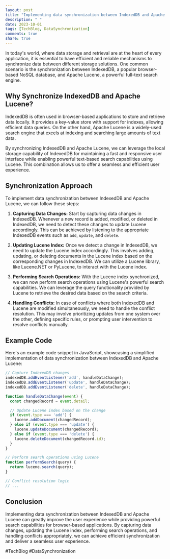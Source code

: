 ```yaml
---
layout: post
title: "Implementing data synchronization between IndexedDB and Apache Lucene"
description: " "
date: 2023-10-01
tags: [TechBlog, DataSynchronization]
comments: true
share: true
---
```


In today's world, where data storage and retrieval are at the heart of every application, it is essential to have efficient and reliable mechanisms to synchronize data between different storage solutions. One common scenario is the synchronization between IndexedDB, a popular browser-based NoSQL database, and Apache Lucene, a powerful full-text search engine.

## Why Synchronize IndexedDB and Apache Lucene?

IndexedDB is often used in browser-based applications to store and retrieve data locally. It provides a key-value store with support for indexes, allowing efficient data queries. On the other hand, Apache Lucene is a widely-used search engine that excels at indexing and searching large amounts of text data.

By synchronizing IndexedDB and Apache Lucene, we can leverage the local storage capability of IndexedDB for maintaining a fast and responsive user interface while enabling powerful text-based search capabilities using Lucene. This combination allows us to offer a seamless and efficient user experience.

## Synchronization Approach

To implement data synchronization between IndexedDB and Apache Lucene, we can follow these steps:

1. **Capturing Data Changes:** Start by capturing data changes in IndexedDB. Whenever a new record is added, modified, or deleted in IndexedDB, we need to detect these changes to update Lucene accordingly. This can be achieved by listening to the appropriate IndexedDB events such as `add`, `update`, and `delete`.

2. **Updating Lucene Index:** Once we detect a change in IndexedDB, we need to update the Lucene index accordingly. This involves adding, updating, or deleting documents in the Lucene index based on the corresponding changes in IndexedDB. We can utilize a Lucene library, like Lucene.NET or PyLucene, to interact with the Lucene index.

3. **Performing Search Operations:** With the Lucene index synchronized, we can now perform search operations using Lucene's powerful search capabilities. We can leverage the query functionality provided by Lucene to retrieve the desired data based on the search criteria.

4. **Handling Conflicts:** In case of conflicts where both IndexedDB and Lucene are modified simultaneously, we need to handle the conflict resolution. This may involve prioritizing updates from one system over the other, defining specific rules, or prompting user intervention to resolve conflicts manually.

## Example Code

Here's an example code snippet in JavaScript, showcasing a simplified implementation of data synchronization between IndexedDB and Apache Lucene:

```javascript
// Capture IndexedDB changes
indexedDB.addEventListener('add', handleDataChange);
indexedDB.addEventListener('update', handleDataChange);
indexedDB.addEventListener('delete', handleDataChange);

function handleDataChange(event) {
  const changedRecord = event.detail;

  // Update Lucene index based on the change
  if (event.type === 'add') {
    lucene.addDocument(changedRecord);
  } else if (event.type === 'update') {
    lucene.updateDocument(changedRecord);
  } else if (event.type === 'delete') {
    lucene.deleteDocument(changedRecord.id);
  }
}

// Perform search operations using Lucene
function performSearch(query) {
  return lucene.search(query);
}

// Conflict resolution logic
// ...
```

## Conclusion

Implementing data synchronization between IndexedDB and Apache Lucene can greatly improve the user experience while providing powerful search capabilities for browser-based applications. By capturing data changes, updating the Lucene index, performing search operations, and handling conflicts appropriately, we can achieve efficient synchronization and deliver a seamless user experience.

#TechBlog #DataSynchronization
